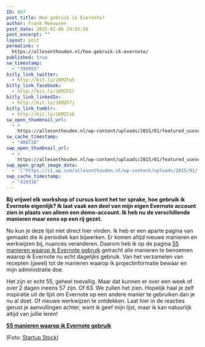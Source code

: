 ```yaml
---
ID: 807
post_title: Hoe gebruik ik Evernote?
author: Frank Meeuwsen
post_date: 2015-01-06 19:55:56
post_excerpt: ""
layout: post
permalink: >
  https://allesonthouden.nl/hoe-gebruik-ik-evernote/
published: true
sw_timestamp:
  - "399955"
bitly_link_twitter:
  - http://bit.ly/1KMZFo5
bitly_link_facebook:
  - http://bit.ly/1KMZFEl
bitly_link_linkedIn:
  - http://bit.ly/1KMZF7j
bitly_link_tumblr:
  - http://bit.ly/1KMZCsb
sw_open_thumbnail_url:
  - >
    https://allesonthouden.nl/wp-content/uploads/2015/01/featured_usesevernote.jpg
sw_cache_timestamp:
  - "408728"
swp_open_thumbnail_url:
  - >
    https://allesonthouden.nl/wp-content/uploads/2015/01/featured_usesevernote.jpg
swp_open_graph_image_data:
  - '["https://i1.wp.com/allesonthouden.nl/wp-content/uploads/2015/01/featured_usesevernote.jpg?fit=800%2C400&ssl=1",800,400,false]'
swp_cache_timestamp:
  - "410338"
---
```

<strong>Bij vrijwel elk workshop of cursus komt het ter sprake, hoe gebruik ik Evernote eigenlijk? Ik laat vaak een deel van mijn eigen Evernote account zien in plaats van alleen een demo-account. Ik heb nu de verschillende manieren maar eens op een rij gezet.</strong>

<!--more-->

Nu kun je deze lijst niet direct hier vinden. Ik heb er een aparte pagina van gemaakt die ik periodiek kan bijwerken. Er komen altijd nieuwe manieren en werkwijzen bij, nuances veranderen. Daarom heb ik op de pagina <a href="http://allesonthouden.nl/55-manieren-waarop-ik-evernote-gebruik/">55 manieren waarop ik Evernote gebruik</a> getracht alle manieren te benoemen waarop ik Evernote nu echt dagelijks gebruik. Van het verzamelen van recepten (jawel) tot de manieren waarop ik projectinformatie bewaar en mijn administratie doe.

Het zijn er echt 55, geheel toevallig. Maar dat kunnen er over een week of over 2 dagen ineens 57 zijn. Of 63. We zullen het zien. Hopelijk haal je zelf inspiratie uit de lijst om Evernote op een andere manier te gebruiken dan je nu al doet. Of nieuwe werkwijzen te ontdekken. Laat hier in de reacties gerust je aanvullingen achter, want ik geef mijn lijst, maar ik kan natuurlijk altijd van jullie leren!

<strong><a href="http://allesonthouden.nl/55-manieren-waarop-ik-evernote-gebruik/">55 manieren waarop ik Evernote gebruik</a></strong>

(Foto: <a href="http://startupstockphotos.com/">Startup Stock</a>)